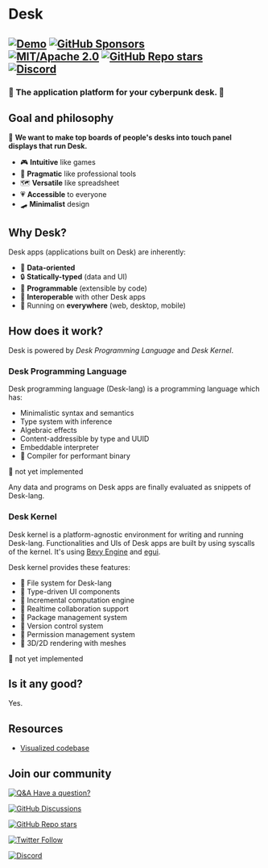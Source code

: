 # Desk

[![Demo](https://img.shields.io/badge/Desk--X-Wasm+WebGL2-grey?labelColor=b236a6)](https://desk-x.com)
[![GitHub Sponsors](https://img.shields.io/github/sponsors/ryo33?color=ffc5cd&labelColor=2a4638)](https://github.com/sponsors/ryo33)  
[![MIT/Apache 2.0](https://img.shields.io/badge/license-MIT%2FApache--2.0-blue.svg?style=flat)](https://github.com/Hihaheho/Desk/blob/main/LICENSE)
[![GitHub Repo stars](https://img.shields.io/github/stars/Hihaheho/Desk?style=social&color=yellow)](https://github.com/Hihaheho/Desk)  
[![Discord](https://img.shields.io/discord/808315755460165683?color=6A7EC2&label=&logo=discord&logoColor=ffffff&labelColor=4e5af0&style=flat)](https://discord.gg/egTTeg7DRp)  
----

### 🔮 The application platform for your cyberpunk desk. 🔮

## Goal and philosophy

🎯 **We want to make top boards of people's desks into touch panel displays that run Desk.**

- 🎮 **Intuitive** like games
- 🥼 **Pragmatic** like professional tools
- 🗺️️ **Versatile** like spreadsheet
- 💗 **Accessible** to everyone
- 🛹 **Minimalist** design

## Why Desk?

Desk apps (applications built on Desk) are inherently:

- 🎼 **Data-oriented**
- 🔒 **Statically-typed** (data and UI)
- 🤖 **Programmable** (extensible by code)
- 🧲 **Interoperable** with other Desk apps
- 📱 Running on **everywhere** (web, desktop, mobile)

## How does it work?

Desk is powered by *Desk Programming Language* and *Desk Kernel*.

### Desk Programming Language

Desk programming language (Desk-lang) is a programming language which has:

- Minimalistic syntax and semantics
- Type system with inference
- Algebraic effects
- Content-addressible by type and UUID
- Embeddable interpreter
- 🚧 Compiler for performant binary

🚧 not yet implemented

Any data and programs on Desk apps are finally evaluated as snippets of Desk-lang.

### Desk Kernel

Desk kernel is a platform-agnostic environment for writing and running Desk-lang. Functionalities and UIs of Desk apps are built by using syscalls of the kernel. It's using [Bevy Engine](https://bevyengine.org/) and [egui](https://www.egui.rs/#demo).

Desk kernel provides these features:

- 🚧 File system for Desk-lang
- 🚧 Type-driven UI components
- 🚧 Incremental computation engine
- 🚧 Realtime collaboration support
- 🚧 Package management system
- 🚧 Version control system
- 🚧 Permission management system
- 🚧 3D/2D rendering with meshes

🚧 not yet implemented

## Is it any good?

Yes.

## Resources

- [Visualized codebase](https://mango-dune-07a8b7110.1.azurestaticapps.net/?repo=Hihaheho%2FDesk)

## Join our community

[![Q&A Have a question?](https://img.shields.io/badge/Q%26A-Have%20a%20question%3F-yellowgreen?style=social&logo=github)](https://github.com/Hihaheho/Desk/discussions/new?category=q-a)

[![GitHub Discussions](https://img.shields.io/github/discussions/Hihaheho/Desk?logo=GitHub&style=social)](https://github.com/Hihaheho/Desk/discussions)

[![GitHub Repo stars](https://img.shields.io/github/stars/Hihaheho/Desk?style=social)](https://github.com/Hihaheho/Desk)

[![Twitter Follow](https://img.shields.io/twitter/follow/HihahehoStudio?style=social)](https://twitter.com/HihahehoStudio)

[![Discord](https://img.shields.io/discord/808315755460165683?color=6A7EC2&label=&logo=discord&logoColor=ffffff&labelColor=4e5af0&style=for-the-badge)](https://discord.gg/egTTeg7DRp)
